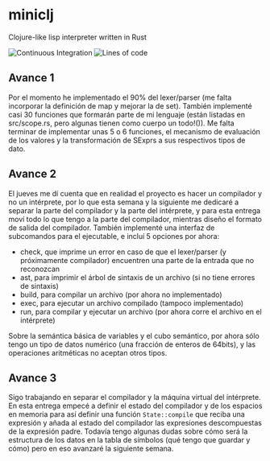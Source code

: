 # miniclj

Clojure-like lisp interpreter written in Rust

![Continuous Integration](https://github.com/MarioJim/miniclj/workflows/Continuous%20Integration/badge.svg)
![Lines of code](https://tokei.rs/b1/github/MarioJim/miniclj?category=code)

## Avance 1

Por el momento he implementado el 90% del lexer/parser (me falta incorporar la definición de map y mejorar la de set).
También implementé casi 30 funciones que formarán parte de mi lenguaje (están listadas en src/scope.rs, pero algunas tienen como cuerpo un todo!()).
Me falta terminar de implementar unas 5 o 6 funciones, el mecanismo de evaluación de los valores y la transformación de SExprs a sus respectivos tipos de dato.

## Avance 2

El jueves me dí cuenta que en realidad el proyecto es hacer un compilador y no un intérprete, por lo que esta semana y la siguiente me dedicaré a separar la parte del compilador y la parte del intérprete, y para esta entrega moví todo lo que tengo a la parte del compilador, mientras diseño el formato de salida del compilador.
También implementé una interfaz de subcomandos para el ejecutable, e incluí 5 opciones por ahora:

- check, que imprime un error en caso de que el lexer/parser (y próximamente compilador) encuentren una parte de la entrada que no reconozcan
- ast, para imprimir el árbol de sintaxis de un archivo (si no tiene errores de sintaxis)
- build, para compilar un archivo (por ahora no implementado)
- exec, para ejecutar un archivo compilado (tampoco implementado)
- run, para compilar y ejecutar un archivo (por ahora corre el archivo en el intérprete)

Sobre la semántica básica de variables y el cubo semántico, por ahora sólo tengo un tipo de datos numérico (una fracción de enteros de 64bits), y las operaciones aritméticas no aceptan otros tipos.

## Avance 3

Sigo trabajando en separar el compilador y la máquina virtual del intérprete. En esta entrega empecé a definir el estado del compilador y de los espacios en memoria para así definir una función `State::compile` que reciba una expresión y añada al estado del compilador las expresiones descompuestas de la expresión padre.
Todavía tengo algunas dudas sobre cómo será la estructura de los datos en la tabla de símbolos (qué tengo que guardar y cómo) pero en eso avanzaré la siguiente semana.
